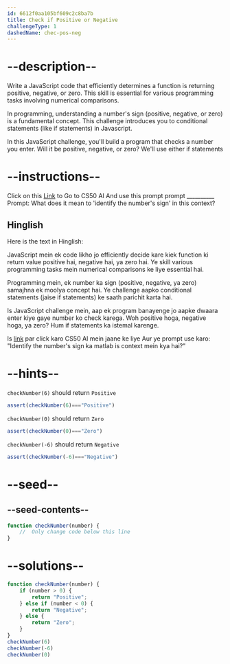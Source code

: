 ```yaml
---
id: 6612f0aa105bf609c2c8ba7b
title: Check if Positive or Negative
challengeType: 1
dashedName: chec-pos-neg
---
```


# --description--

Write a JavaScript code that efficiently determines a function is returning positive, negative, or zero. This skill is essential for various programming tasks involving numerical comparisons.

In programming, understanding a number's sign (positive, negative, or zero) is a fundamental concept. This challenge introduces you to conditional statements (like if statements) in Javascript.

In this JavaScript challenge, you'll build a program that checks a number you enter.  Will it be positive, negative, or zero? We'll use either if statements

# --instructions--

Click on this <a href = "https://cs50.ai/chat">Link</a>  to Go to CS50 AI 
And use this prompt prompt __________
Prompt: What does it mean to 'identify the number's sign' in this context?

<h2>Hinglish</h2>
Here is the text in Hinglish:

JavaScript mein ek code likho jo efficiently decide kare kiek function ki return value positive hai, negative hai, ya zero hai. Ye skill various programming tasks mein numerical comparisons ke liye essential hai.

Programming mein, ek number ka sign (positive, negative, ya zero) samajhna ek moolya concept hai. Ye challenge aapko conditional statements (jaise if statements) ke saath parichit karta hai.

Is JavaScript challenge mein, aap ek program banayenge jo aapke dwaara enter kiye gaye number ko check karega. Woh positive hoga, negative hoga, ya zero? Hum if statements ka istemal karenge.


Is <a href="https://cs50.ai/chat">link</a> par click karo CS50 AI mein jaane ke liye
Aur ye prompt use karo: "Identify the number's sign ka matlab is context mein kya hai?"

# --hints--

`checkNumber(6)` should return `Positive`

```js
assert(checkNumber(6)==="Positive")

```

`checkNumber(0)` should return `Zero`

```js
assert(checkNumber(0)==="Zero")

```

`checkNumber(-6)` should return `Negative`

```js
assert(checkNumber(-6)==="Negative")

```

# --seed--
## --seed-contents--

```js
function checkNumber(number) {
    //  Only change code below this line
}

```

# --solutions--

```js
function checkNumber(number) {
    if (number > 0) {
        return "Positive";
    } else if (number < 0) {
        return "Negative";
    } else {
        return "Zero";
    }
}
checkNumber(6)
checkNumber(-6)
checkNumber(0)
```
